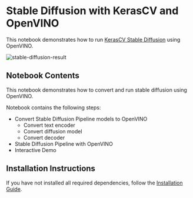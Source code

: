 # Stable Diffusion with KerasCV and OpenVINO

This notebook demonstrates how to run [KerasCV Stable Diffusion](https://www.tensorflow.org/tutorials/generative/generate_images_with_stable_diffusion) using OpenVINO.

![stable-diffusion-result](https://github.com/openvinotoolkit/openvino_notebooks/assets/67365453/6716805a-0727-4276-98da-ccfd2b07b2d3)

## Notebook Contents

This notebook demonstrates how to convert and run stable diffusion using OpenVINO.

Notebook contains the following steps:

- Convert Stable Diffusion Pipeline models to OpenVINO
  - Convert text encoder
  - Convert diffusion model
  - Convert decoder
- Stable Diffusion Pipeline with OpenVINO
- Interactive Demo

## Installation Instructions

If you have not installed all required dependencies, follow the [Installation Guide](../../README.md).
